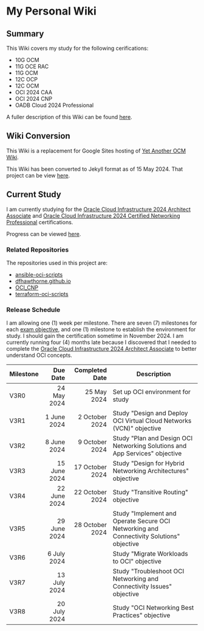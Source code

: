 # My Personal Wiki

## Summary

This Wiki covers my study for the following cerifications:

* 10G OCM
* 11G OCE RAC
* 11G OCM
* 12C OCP
* 12C OCM
* OCI 2024 CAA
* OCI 2024 CNP
* OADB Cloud 2024 Professional

A fuller description of this Wiki can be found [here](https://dfhawthorne.github.io/home.html).

## Wiki Conversion

This Wiki is a replacement for Google Sites hosting of [Yet Another OCM Wiki](https://sites.google.com/view/yetanotherocm/home).

This Wiki has been converted to Jekyll format as of 15 May 2024. That project can be view [here](https://github.com/users/dfhawthorne/projects/5).

## Current Study

I am currently studying for the [Oracle Cloud Infrastructure 2024 Architect Associate](https://education.oracle.com/oracle-cloud-infrastructure-2024-architect-associate/pexam_1Z0-1072-24) and [Oracle Cloud Infrastructure 2024 Certified Networking Professional](https://education.oracle.com/oracle-cloud-infrastructure-2024-networking-professional/pexam_1Z0-1124-24) certifications.

Progress can be viewed [here](https://github.com/users/dfhawthorne/projects/6).

### Related Repositories

The repositories used in this project are:

* [ansible-oci-scripts](https://github.com/dfhawthorne/ansible-oci-scripts)
* [dfhawthorne.github.io](https://github.com/dfhawthorne/dfhawthorne.github.io)
* [OCI_CNP](https://github.com/dfhawthorne/OCI_CNP)
* [terraform-oci-scripts](https://github.com/dfhawthorne/terraform-oci-scripts)

### Release Schedule

I am allowing one (1) week per milestone. There are seven (7) milestones for each [exam objective](https://education.oracle.com/oracle-cloud-infrastructure-2024-networking-professional/pexam_1Z0-1124-24), and one (1) milestone to establish the environment for study. I should gain the certification sometime in November 2024. I am currently running four (4) months late because I discovered that I needed to complete the [Oracle Cloud Infrastructure 2024 Architect Associate](https://education.oracle.com/oracle-cloud-infrastructure-2024-architect-associate/pexam_1Z0-1072-24) to better understand OCI concepts.

 Milestone | Due Date | Completed Date | Description
 --- | ---: | ---: | ---
V3R0 | 24 May 2024 | 25 May 2024 | Set up OCI environment for study
V3R1 | 1 June 2024 | 2 October 2024 | Study "Design and Deploy OCI Virtual Cloud Networks (VCN)" objective
V3R2 | 8 June 2024 | 9 October 2024 | Study "Plan and Design OCI Networking Solutions and App Services" objective
V3R3 | 15 June 2024 | 17 October 2024 | Study "Design for Hybrid Networking Architectures" objective
V3R4 | 22 June 2024 | 22 October 2024 | Study "Transitive Routing" objective
V3R5 | 29 June 2024 | 28 October 2024 | Study "Implement and Operate Secure OCI Networking and Connectivity Solutions" objective
V3R6 | 6 July 2024 | | Study "Migrate Workloads to OCI" objective
V3R7 | 13 July 2024 | | Study "Troubleshoot OCI Networking and Connectivity Issues" objective
V3R8 | 20 July 2024 | | Study "OCI Networking Best Practices" objective
